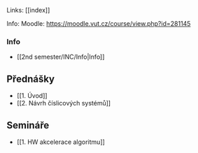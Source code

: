 Links: [[index]]

Info: 
Moodle: https://moodle.vut.cz/course/view.php?id=281145
### Info
- [[2nd semester/INC/Info|Info]]
## Přednášky
- [[1. Úvod]]
- [[2. Návrh číslicových systémů]]

## Semináře
- [[1. HW akcelerace algoritmu]]